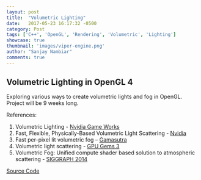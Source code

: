 ```yaml
---
layout: post
title:  "Volumetric Lighting"
date:   2017-05-23 16:17:32 -0500
category: Post
tags: ['C++', 'OpenGL', 'Rendering', 'Volumetric', 'Lighting']
showcase: true
thumbnail: 'images/viper-engine.png'
author: "Sanjay Nambiar"
comments: true
---
```


## Volumetric Lighting in OpenGL 4

Exploring various ways to create volumetric lights and fog in OpenGL. Project will be 9 weeks long.

References:
1. Volumetric Lighting - [Nvidia Game Works](https://developer.nvidia.com/VolumetricLighting)
2. Fast, Flexible, Physically-Based Volumetric Light Scattering - [Nvidia](https://goo.gl/k8cgVO)
3. Fast per-pixel lit volumetric fog – [Gamasutra](https://goo.gl/mYLnzn)
4. Volumetric light scattering - [GPU Gems 3](https://goo.gl/JLCtOh)
5. Volumetric Fog: Unified compute shader based solution to atmospheric scattering - [SIGGRAPH 2014](https://goo.gl/3NV0Vz)

[Source Code](https://github.com/sanjay-nambiar/ViperEngine/tree/master/source/Plugins/Renderer/OpenGL)
